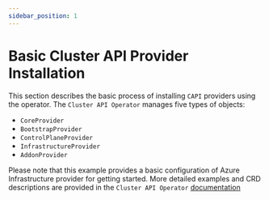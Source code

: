 ```yaml
---
sidebar_position: 1
---
```


# Basic Cluster API Provider Installation

This section describes the basic process of installing `CAPI` providers using the operator. The `Cluster API Operator` manages five types of objects:

- `CoreProvider`
- `BootstrapProvider`
- `ControlPlaneProvider`
- `InfrastructureProvider`
- `AddonProvider`

Please note that this example provides a basic configuration of Azure Infrastructure provider for getting started. More detailed examples and CRD descriptions are provided in the `Cluster API Operator` [documentation](https://github.com/kubernetes-sigs/cluster-api-operator/tree/main/docs#readme)